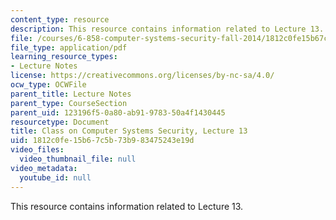 ```yaml
---
content_type: resource
description: This resource contains information related to Lecture 13.
file: /courses/6-858-computer-systems-security-fall-2014/1812c0fe15b67c5b73b983475243e19d_MIT6_858F14_lec13.pdf
file_type: application/pdf
learning_resource_types:
- Lecture Notes
license: https://creativecommons.org/licenses/by-nc-sa/4.0/
ocw_type: OCWFile
parent_title: Lecture Notes
parent_type: CourseSection
parent_uid: 123196f5-0a80-ab91-9783-50a4f1430445
resourcetype: Document
title: Class on Computer Systems Security, Lecture 13
uid: 1812c0fe-15b6-7c5b-73b9-83475243e19d
video_files:
  video_thumbnail_file: null
video_metadata:
  youtube_id: null
---
```

This resource contains information related to Lecture 13.